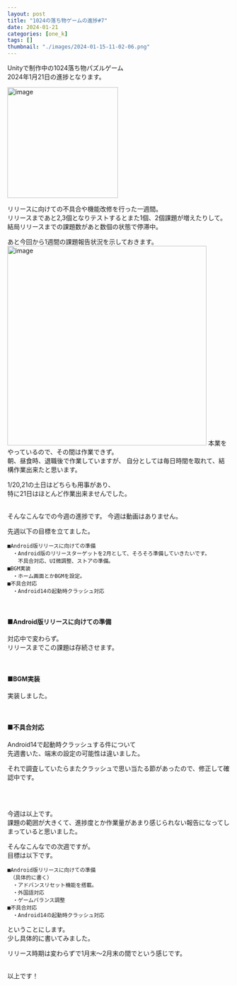 ```yaml
---
layout: post
title: "1024の落ち物ゲームの進捗#7"
date: 2024-01-21
categories: [one_k]
tags: []
thumbnail: "./images/2024-01-15-11-02-06.png"
---
```


Unityで制作中の1024落ち物パズルゲーム  
2024年1月21日の進捗となります。  
  

<img src="{{ './images/2024-01-15-11-02-06.png' }}" alt="image" width="250" class="center-image"/>
  
リリースに向けての不具合や機能改修を行った一週間。  
リリースまであと2,3個となりテストするとまた1個、2個課題が増えたりして。  
結局リリースまでの課題数があと数個の状態で停滞中。  
  
あと今回から1週間の課題報告状況を示しておきます。  
<img src="{{ './images/2024-01-21-23-59-13.png' }}" alt="image" width="450" class="center-image"/>
本業をやっているので、その間は作業できず。  
朝、昼食時、退職後で作業していますが、
自分としては毎日時間を取れて、結構作業出来たと思います。  
  
1/20,21の土日はどちらも用事があり、  
特に21日はほとんど作業出来ませんでした。  

  
<br>
そんなこんなでの今週の進捗です。  
今週は動画はありません。
  
<br>
  

先週以下の目標を立てました。  　
```
■Android版リリースに向けての準備  
　・Android版のリリースターゲットを2月として、そろそろ準備していきたいです。  
　　不具合対応、UI微調整、ストアの準備。  
■BGM実装
　・ホーム画面とかBGMを設定。  
■不具合対応
　・Android14の起動時クラッシュ対応  
```
<br>
  
#### ■Android版リリースに向けての準備  
対応中で変わらず。  
リリースまでこの課題は存続させます。  
  
<br>

#### ■BGM実装  
実装しました。
  

<br>

#### ■不具合対応  
Android14で起動時クラッシュする件について  
先週書いた、端末の設定の可能性は違いました。

それで調査していたらまたクラッシュで思い当たる節があったので、修正して確認中です。  

  
<br>
<br>
  
今週は以上です。  
課題の範囲が大きくて、進捗度とか作業量があまり感じられない報告になってしまっていると思いました。  

そんなこんなでの次週ですが。  
目標は以下です。  
```
■Android版リリースに向けての準備  
　（具体的に書く）
　・アドバンスリセット機能を搭載。
　・外国語対応
　・ゲームバランス調整
■不具合対応
　・Android14の起動時クラッシュ対応  
```
ということにします。  
少し具体的に書いてみました。
  
リリース時期は変わらずで1月末〜2月末の間でという感じです。  

  
<br>
以上です！  
  
